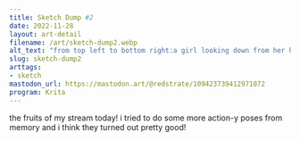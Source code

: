 ```yaml
---
title: Sketch Dump #2
date: 2022-11-28
layout: art-detail
filename: /art/sketch-dump2.webp
alt_text: "from top left to bottom right:a girl looking down from her handa dancer with ring weapons doing a striking posea woman from behind lifting her leg upanother girl lifting her left hand like she's speaking to someoneanother woman holding a gun at YOUand a girl holding her right arm, looking cute"
slug: sketch-dump2
arttags:
- sketch
mastodon_url: https://mastodon.art/@redstrate/109423739412971072
program: Krita
---
```

the fruits of my stream today! i tried to do some more action-y poses from memory and i think they turned out pretty good!
